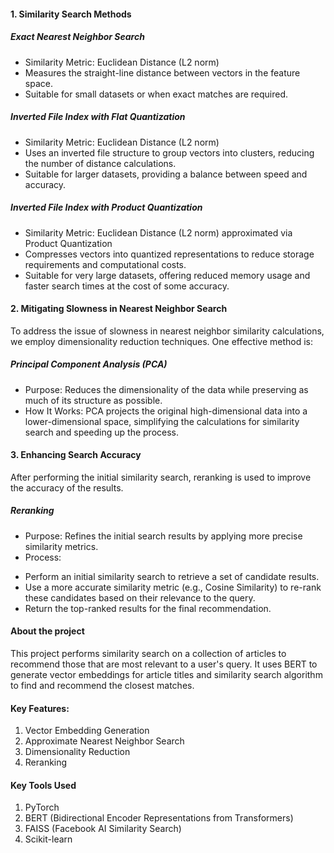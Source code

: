 #### 1. Similarity Search Methods
##### Exact Nearest Neighbor Search
- Similarity Metric: Euclidean Distance (L2 norm)
- Measures the straight-line distance between vectors in the feature space.
- Suitable for small datasets or when exact matches are required.
##### Inverted File Index with Flat Quantization
- Similarity Metric: Euclidean Distance (L2 norm)
- Uses an inverted file structure to group vectors into clusters, reducing the number of  distance calculations.
- Suitable for larger datasets, providing a balance between speed and accuracy.
##### Inverted File Index with Product Quantization
- Similarity Metric: Euclidean Distance (L2 norm) approximated via Product Quantization
- Compresses vectors into quantized representations to reduce storage requirements and computational costs.
- Suitable for very large datasets, offering reduced memory usage and faster search times at the cost of some accuracy.
#### 2. Mitigating Slowness in Nearest Neighbor Search
To address the issue of slowness in nearest neighbor similarity calculations, we employ dimensionality reduction techniques. One effective method is:
##### Principal Component Analysis (PCA)
- Purpose: Reduces the dimensionality of the data while preserving as much of its structure as possible.
- How It Works: PCA projects the original high-dimensional data into a lower-dimensional space, simplifying the calculations for similarity search and speeding up the process.
#### 3. Enhancing Search Accuracy
After performing the initial similarity search, reranking is used to improve the accuracy of the results. 
##### Reranking
- Purpose: Refines the initial search results by applying more precise similarity metrics.
- Process:
* Perform an initial similarity search to retrieve a set of candidate results.
* Use a more accurate similarity metric (e.g., Cosine Similarity) to re-rank these candidates based on their relevance to the query.
* Return the top-ranked results for the final recommendation.

#### About the project
This project performs similarity search on a collection of articles to recommend those that are most relevant to a user's query. It uses BERT to generate vector embeddings for article titles and similarity search algorithm to find and recommend the closest matches. 
#### Key Features:
1. Vector Embedding Generation
2. Approximate Nearest Neighbor Search
3. Dimensionality Reduction
4. Reranking
   
#### Key Tools Used
1. PyTorch
2. BERT (Bidirectional Encoder Representations from Transformers)
3. FAISS (Facebook AI Similarity Search)
4. Scikit-learn
